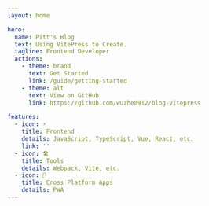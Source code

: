 ```yaml
---
layout: home

hero:
  name: Pitt's Blog
  text: Using VitePress to Create.
  tagline: Frontend Developer
  actions:
    - theme: brand
      text: Get Started
      link: /guide/getting-started
    - theme: alt
      text: View on GitHub
      link: https://github.com/wuzhe0912/blog-vitepress

features:
  - icon: ⚡️
    title: Frontend
    details: JavaScript, TypeScript, Vue, React, etc.
    link: ''
  - icon: 🛠️
    title: Tools
    details: Webpack, Vite, etc.
  - icon: 📱
    title: Cross Platform Apps
    details: PWA
---
```


<style></style>
